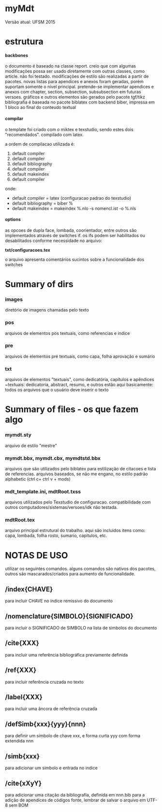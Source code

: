 # myMdt

Versão atual: UFSM 2015

# estrutura
#### backbones
o documento é baseado na classe report. creio que com algumas modificações possa ser usado diretamente com outras classes, como article. não foi testado. modificações de estilo são realizadas a partir de pacotes.
novas listas para apendices e anexos foram geradas, porém suportam somente o nível principal. pretende-se implementar apendices e anexos com chapter, section, subsection, subsubsection em futuras versoes.
gráficos e outros elementos são gerados pelo pacote tgf/tikz
bibliografia é baseada no pacote biblatex com backend biber, impressa em 1 bloco ao final do conteudo textual

#### compilar
o template foi criado com o miktex e texstudio, sendo estes dois "recomendados". compilado com latex.

a ordem de compilacao utilizada é:

1. default compiler
2. default compiler
3. default bibliography
4. default compiler
5. default makeindex
6. default compiler

onde:
* default compiler = latex (configuracao padrao do texstudio)
* default bibliography = biber %
* default makeindex = makeindex %.nlo -s nomencl.ist -o %.nls

#### options
as opcoes de dupla face, lombada, coorientador, entre outros são implementados através de switches if.
os ifs podem ser habilitados ou desabilitados conforme necessidade no arquivo:

__txt/configuracoes.tex__

o arquivo apresenta comentários sucintos sobre a funcionalidade dos switches

# Summary of dirs
### images
diretório de imagens chamadas pelo texto

### pos
arquivos de elementos pos textuais, como referencias e indice

### pre
arquivos de elementos pré textuais, como capa, folha aprovação e sumário

### txt
arquivos de elementos "textuais", como dedicatória, capítulos e apêndices
~textuais: dedicatoria, abstract, resumo, e outros estão aqui
basicamente: todos os arquivos que o usuário deve inserir o texto

# Summary of files - os que fazem algo
### mymdt.sty
arquivo de estilo "mestre"

### mymdt.bbx, mymdt.cbx, mymdtstd.bbx
arquivos que são utilizados pelo biblatex para estilização de citacoes e lista de referencias. arquivos baseados, se não me engano, no estilo padrão alphabetic (ctrl c+ ctrl v + mods)

### mdt_template.ini, mdtRoot.txss
arquivos utilizados pelo Texstudio de configuracao. compatibilidade com outros computadores/sistemas/versoes/idk não testada.

### mdtRoot.tex
arquivo principal estrutural do trabalho.
aqui são incluidos itens como: capa, lombada, folha rosto, sumario, capitulos, etc.

# NOTAS DE USO
utilizar os seguintes comandos. alguns comandos são nativos dos pacotes, outros são mascarados/criados para aumento de funcionalidade.
## /index{CHAVE}
para incluir CHAVE no índice remissivo do documento

## /nomenclature{SIMBOLO}{SIGNIFICADO}
para incluir o SIGNIFICADO de SIMBOLO na lista de simbolos do documento

## /cite{XXX}
para incluir uma referência bibliográfica previamente definida

## /ref{XXX}
para incluir referência cruzada no texto

## /label{XXX}
para incluir uma âncora de referência cruzada

## /defSimb{xxx}{yyy}{nnn}
para definir um simbolo de chave xxx,
e forma curta yyy com forma extendida nnn

## /simb{xxx}
para adicionar um simbolo e entrada no indice

## /cite{xXyY}
para adicionar uma citação da bibliografia, definida em nnn.bib
para a adição de apendices de códigos fonte, lembrar de salvar o arquivo em UTF-8 sem BOM
